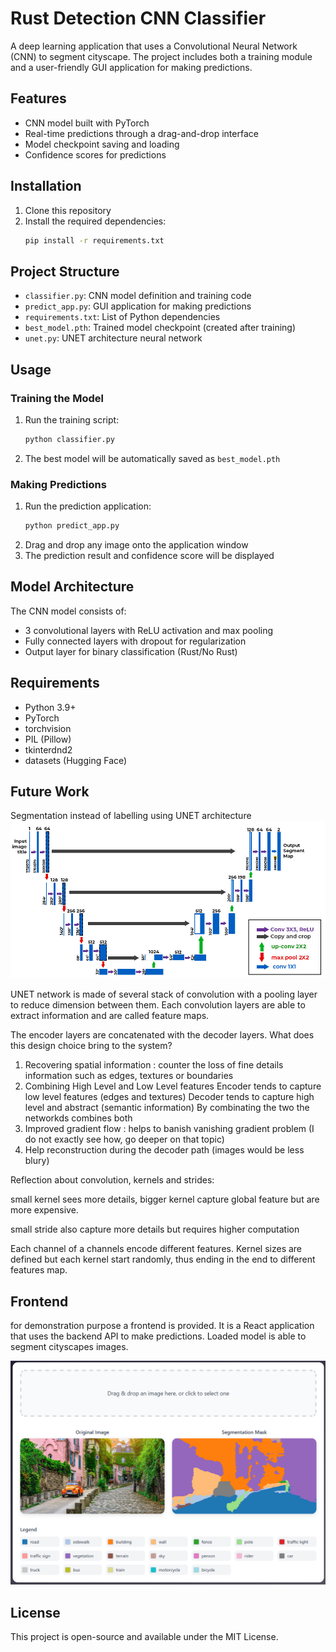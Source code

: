 # Rust Detection CNN Classifier

A deep learning application that uses a Convolutional Neural Network (CNN) to segment cityscape. The project includes both a training module and a user-friendly GUI application for making predictions.

## Features

- CNN model built with PyTorch
- Real-time predictions through a drag-and-drop interface
- Model checkpoint saving and loading
- Confidence scores for predictions

## Installation

1. Clone this repository
2. Install the required dependencies:
   ```bash
   pip install -r requirements.txt
   ```

## Project Structure

- `classifier.py`: CNN model definition and training code
- `predict_app.py`: GUI application for making predictions
- `requirements.txt`: List of Python dependencies
- `best_model.pth`: Trained model checkpoint (created after training)
- `unet.py`: UNET architecture neural network

## Usage

### Training the Model

1. Run the training script:
   ```bash
   python classifier.py
   ```
2. The best model will be automatically saved as `best_model.pth`

### Making Predictions

1. Run the prediction application:
   ```bash
   python predict_app.py
   ```
2. Drag and drop any image onto the application window
3. The prediction result and confidence score will be displayed

## Model Architecture

The CNN model consists of:
- 3 convolutional layers with ReLU activation and max pooling
- Fully connected layers with dropout for regularization
- Output layer for binary classification (Rust/No Rust)


## Requirements

- Python 3.9+
- PyTorch
- torchvision
- PIL (Pillow)
- tkinterdnd2
- datasets (Hugging Face)

## Future Work

Segmentation instead of labelling using UNET architecture
![alt text](unet.png)

UNET network is made of several stack of convolution with a pooling layer to reduce dimension between them. Each convolution layers are able to extract information and are called feature maps.

The encoder layers are concatenated with the decoder layers. What does this design choice bring to the system?
1. Recovering spatial information : counter the loss of fine details information such as edges, textures or boundaries
2. Combining High Level and Low Level features
   Encoder tends to capture low level features (edges and textures)
   Decoder tends to capture high level and abstract (semantic information)
   By combinating the two the networkds combines both
3. Improved gradient flow : helps to banish vanishing gradient problem (I do not exactly see how, go deeper on that topic)
4. Help reconstruction during the decoder path (images would be less blury)

Reflection about convolution, kernels and strides:

small kernel sees more details, bigger kernel capture global feature but are more expensive.

small  stride also capture more details but requires higher computation

Each channel of a channels encode different features. Kernel sizes are defined but each kernel start randomly, thus ending in the end to different features map.

## Frontend
for demonstration purpose a frontend is provided. It is a React application that uses the backend API to make predictions. Loaded model is able to segment cityscapes images.

![alt text](image.png)

## License

This project is open-source and available under the MIT License.
